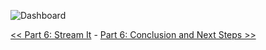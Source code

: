 ![Dashboard](https://github.com/InitialState/piot-101/wiki/img/dashboard2.jpg)

[<< Part 6: Stream It](Part-6.-Stream-It) - [Part 6: Conclusion and Next Steps >>](Part-6.-Conclusion-And-Next-Steps)